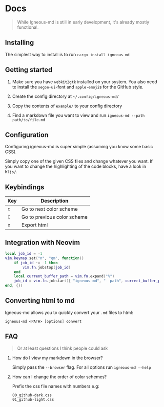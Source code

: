 # Docs

> While Igneous-md is still in early development, it's already mostly functional.

## Installing

The simplest way to install is to run `cargo install igneous-md`

## Getting started

1. Make sure you have `webkit2gtk` installed on your system. You also need to install the `segoe-ui`-font and `apple-emoji`s for the GitHub style.

2. Create the config directory at `~/.config/igneous-md/`

3. Copy the contents of `example/` to your config directory

4. Find a markdown file you want to view and run `igneous-md --path path/to/file.md`

## Configuration

Configuring igneous-md is super simple (assuming you know some basic CSS).

Simply copy one of the given CSS files and change whatever you want. If you want to change the highlighting of the code blocks, have a look in `hljs/`.

## Keybindings

| Key | Description                  |
| --- | ---------------------------- |
| `c` | Go to next color scheme      |
| `C` | Go to previous color scheme  |
| `e` | Export html                  |

## Integration with Neovim

```lua
local job_id = -1
vim.keymap.set("n", "gm", function()
	if job_id ~= -1 then
		vim.fn.jobstop(job_id)
	end
	local current_buffer_path = vim.fn.expand("%")
	job_id = vim.fn.jobstart({ "igneous-md", "--path", current_buffer_path })
end, {})
```

## Converting html to md 

Igneous-md allows you to quickly convert your `.md` files to html: 

`igneous-md <PATH> [options] convert`

## FAQ

> Or at least questions I think people could ask

1. How do I view my markdown in the browser?

   Simply pass the `--browser` flag. For all options run `igneous-md --help`

2. How can I change the order of color schemes?

   Prefix the css file names with numbers e.g:

   ```
   00_github-dark.css
   01_github-light.css
   ```
